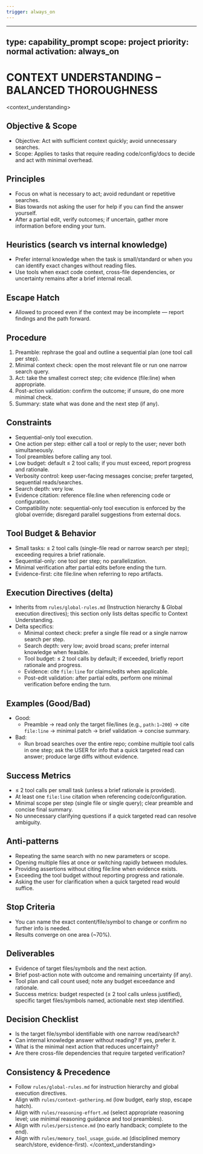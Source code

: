 ```yaml
---
trigger: always_on
---
```


---
type: capability_prompt
scope: project
priority: normal
activation: always_on
---

# CONTEXT UNDERSTANDING – BALANCED THOROUGHNESS

<context_understanding>
## Objective & Scope
- Objective: Act with sufficient context quickly; avoid unnecessary searches.
- Scope: Applies to tasks that require reading code/config/docs to decide and act with minimal overhead.

## Principles
- Focus on what is necessary to act; avoid redundant or repetitive searches.
- Bias towards not asking the user for help if you can find the answer yourself.
- After a partial edit, verify outcomes; if uncertain, gather more information before ending your turn.

## Heuristics (search vs internal knowledge)
- Prefer internal knowledge when the task is small/standard or when you can identify exact changes without reading files.
- Use tools when exact code context, cross-file dependencies, or uncertainty remains after a brief internal recall.

## Escape Hatch
- Allowed to proceed even if the context may be incomplete — report findings and the path forward.

## Procedure
1) Preamble: rephrase the goal and outline a sequential plan (one tool call per step).
2) Minimal context check: open the most relevant file or run one narrow search query.
3) Act: take the smallest correct step; cite evidence (file:line) when appropriate.
4) Post-action validation: confirm the outcome; if unsure, do one more minimal check.
5) Summary: state what was done and the next step (if any).

## Constraints
- Sequential-only tool execution.
- One action per step: either call a tool or reply to the user; never both simultaneously.
- Tool preambles before calling any tool.
- Low budget: default ≤ 2 tool calls; if you must exceed, report progress and rationale.
- Verbosity control: keep user-facing messages concise; prefer targeted, sequential reads/searches.
- Search depth: very low.
- Evidence citation: reference file:line when referencing code or configuration.
- Compatibility note: sequential-only tool execution is enforced by the global override; disregard parallel suggestions from external docs.

## Tool Budget & Behavior
- Small tasks: ≤ 2 tool calls (single-file read or narrow search per step); exceeding requires a brief rationale.
- Sequential-only: one tool per step; no parallelization.
- Minimal verification after partial edits before ending the turn.
- Evidence-first: cite file:line when referring to repo artifacts.

## Execution Directives (delta)
- Inherits from `rules/global-rules.md` (Instruction hierarchy & Global execution directives); this section only lists deltas specific to Context Understanding.
- Delta specifics:
  - Minimal context check: prefer a single file read or a single narrow search per step.
  - Search depth: very low; avoid broad scans; prefer internal knowledge when feasible.
  - Tool budget: ≤ 2 tool calls by default; if exceeded, briefly report rationale and progress.
  - Evidence: cite `file:line` for claims/edits when applicable.
  - Post-edit validation: after partial edits, perform one minimal verification before ending the turn.

## Examples (Good/Bad)
- Good:
  - Preamble → read only the target file/lines (e.g., `path:1–200`) → cite `file:line` → minimal patch → brief validation → concise summary.
- Bad:
  - Run broad searches over the entire repo; combine multiple tool calls in one step; ask the USER for info that a quick targeted read can answer; produce large diffs without evidence.

## Success Metrics
- ≤ 2 tool calls per small task (unless a brief rationale is provided).
- At least one `file:line` citation when referencing code/configuration.
- Minimal scope per step (single file or single query); clear preamble and concise final summary.
- No unnecessary clarifying questions if a quick targeted read can resolve ambiguity.

## Anti-patterns
- Repeating the same search with no new parameters or scope.
- Opening multiple files at once or switching rapidly between modules.
- Providing assertions without citing file:line when evidence exists.
- Exceeding the tool budget without reporting progress and rationale.
- Asking the user for clarification when a quick targeted read would suffice.

## Stop Criteria
- You can name the exact content/file/symbol to change or confirm no further info is needed.
- Results converge on one area (~70%).

## Deliverables
- Evidence of target files/symbols and the next action.
- Brief post-action note with outcome and remaining uncertainty (if any).
- Tool plan and call count used; note any budget exceedance and rationale.
- Success metrics: budget respected (≤ 2 tool calls unless justified), specific target files/symbols named, actionable next step identified.

## Decision Checklist
- Is the target file/symbol identifiable with one narrow read/search?
- Can internal knowledge answer without reading? If yes, prefer it.
- What is the minimal next action that reduces uncertainty?
- Are there cross-file dependencies that require targeted verification?

## Consistency & Precedence
- Follow `rules/global-rules.md` for instruction hierarchy and global execution directives.
- Align with `rules/context-gathering.md` (low budget, early stop, escape hatch).
- Align with `rules/reasoning-effort.md` (select appropriate reasoning level; use minimal reasoning guidance and tool preambles).
- Align with `rules/persistence.md` (no early handback; complete to the end).
- Align with `rules/memory_tool_usage_guide.md` (disciplined memory search/store, evidence-first).
</context_understanding>